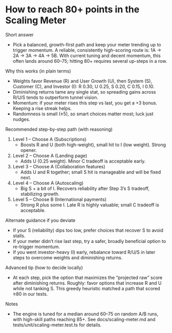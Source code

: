 # How to reach 80+ points in the Scaling Meter

Short answer
- Pick a balanced, growth-first path and keep your meter trending up to trigger momentum. A reliable,
  consistently high-scoring route is: 1A → 2A → 3A → 4A → 5B. With current tuning and decent momentum,
  this often lands around 60–75; hitting 80+ requires several up-steps in a row.

Why this works (in plain terms)
- Weights favor Revenue (R) and User Growth (U), then System (S), Customer (C), and Investor (I):
  R 0.30, U 0.25, S 0.20, C 0.15, I 0.10.
- Diminishing returns tame any single stat, so spreading gains across R/U/S tends to outperform
  tunnel vision.
- Momentum: if your meter rises this step vs last, you get a +3 bonus. Keeping a rise streak helps.
- Randomness is small (±5), so smart choices matter most; luck just nudges.

Recommended step-by-step path (with reasoning)
1. Level 1 – Choose A (Subscriptions)
   - Boosts R and U (both high-weight), small hit to I (low weight). Strong opener.
2. Level 2 – Choose A (Landing page)
   - Adds U (0.25 weight). Minor C tradeoff is acceptable early.
3. Level 3 – Choose A (Collaboration features)
   - Adds U and R together; small S hit is manageable and will be fixed next.
4. Level 4 – Choose A (Autoscaling)
   - Big S + a bit of I. Recovers reliability after Step 3’s S tradeoff, stabilizing growth.
5. Level 5 – Choose B (International payments)
   - Strong R plus some I. Late R is highly valuable; small C tradeoff is acceptable.

Alternate guidance if you deviate
- If your S (reliability) dips too low, prefer choices that recover S to avoid stalls.
- If your meter didn’t rise last step, try a safer, broadly beneficial option to re-trigger momentum.
- If you went investor-heavy (I) early, rebalance toward R/U/S in later steps to overcome weights and
  diminishing returns.

Advanced tip (how to decide locally)
- At each step, pick the option that maximizes the “projected raw” score after diminishing returns.
  Roughly: favor options that increase R and U while not tanking S. This greedy heuristic matched a
  path that scored ≥80 in our tests.

Notes
- The engine is tuned for a median around 60–75 on random A/B runs, with high-skill paths reaching 85+.
  See docs/scaling-meter.md and tests/unit/scaling-meter.test.ts for details.
